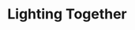 ---
pid: ws129
title: Lighting Together
location_transcription: Washington Square
coordinates: "[-75.152321542833, 39.946989820364]"
zipcode: '19147'
gen_neighborhood: South Philadelphia
neighborhood: Queen Village,Bella Vista,Pennsport,Italian Market
outside_phl: 
age: '67'
age_range: 60-69
instagram: 
image_file_name: ws_129.jpg
proposal_transcription: |-
  A large sphere (or, alternatively, a fanciful sculpture) stands elevated on a base. Colorful LED lights are embedded all over it. Close to its base are 5 hand cranks of different sizes - some at heights children can use - and easy to turn. As you turn one, some of the lights begin to flicker on.
  As the second one is turned, more lights are activated. As each additional crank is turned still more lights come alive - in patterns that multiply their playful effects.
  When all 5 are being cranked, the total effect is particularly dramatic, variable, and exuberant. Examples (on the sphere) might be: an image of a turning globe, floating clouds, a waving flag, brilliant //fireworks//, or crazy curlicues. Once activated, it all stays lighted up for a few minutes.
  It takes everyone, acting together, to ignite something spectacular.

  (revision of WS127)
topic: Unity
topic_summary: '0'
type: Interactive,Sculpture Statue
keywords_other: WS127
credit: Nil Izenberg
image_labels: 
twitter: 
facebook: 
permalink: "/monuments/ws129/"
layout: item-page
---